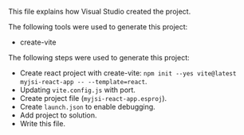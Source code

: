 This file explains how Visual Studio created the project.

The following tools were used to generate this project:
- create-vite

The following steps were used to generate this project:
- Create react project with create-vite: `npm init --yes vite@latest myjsi-react-app -- --template=react`.
- Updating `vite.config.js` with port.
- Create project file (`myjsi-react-app.esproj`).
- Create `launch.json` to enable debugging.
- Add project to solution.
- Write this file.
